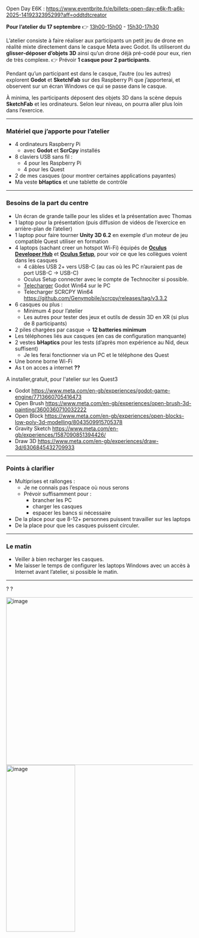 Open Day E6K : https://www.eventbrite.fr/e/billets-open-day-e6k-ft-a6k-2025-1419232395299?aff=oddtdtcreator

**Pour l’atelier du 17 septembre**
👉  [13h00-15h00](https://technocite.be/activities/open-daypanorama-des-technologies-immersives-xr13h00-15h00) - [15h30-17h30](https://technocite.be/activities/open-daypanorama-des-technologies-immersives-xr15h30-17h30)

L’atelier consiste à faire réaliser aux participants un petit jeu de drone en réalité mixte directement dans le casque Meta avec Godot.
Ils utiliseront du **glisser-déposer d’objets 3D** ainsi qu’un drone déjà pré-codé pour eux, rien de très complexe.
👉 Prévoir **1 casque pour 2 participants**.

Pendant qu’un participant est dans le casque, l’autre (ou les autres) explorent **Godot** et **SketchFab** sur des Raspberry Pi que j’apporterai, et observent sur un écran Windows ce qui se passe dans le casque.

À minima, les participants déposent des objets 3D dans la scène depuis **SketchFab** et les ordinateurs. Selon leur niveau, on pourra aller plus loin dans l’exercice.

---

### Matériel que j’apporte pour l’atelier

* 4 ordinateurs Raspberry Pi
  * avec **Godot** et **ScrCpy** installés
* 8 claviers USB sans fil :
  * 4 pour les Raspberry Pi
  * 4 pour les Quest
* 2 de mes casques (pour montrer certaines applications payantes)
* Ma veste **bHaptics** et une tablette de contrôle

---

### Besoins de la part du centre

* Un écran de grande taille pour les slides et la présentation avec Thomas
* 1 laptop pour la présentation (puis diffusion de vidéos de l’exercice en arrière-plan de l’atelier)
* 1 laptop pour faire tourner **Unity 3D 6.2** en exemple d’un moteur de jeu compatible Quest utiliser en formation
* 4 laptops (sachant creer un hotspot Wi-Fi) équipés de [**Oculus Developer Hub**](https://developers.meta.com/horizon/downloads/package/oculus-developer-hub-win) et [**Oculus Setup**](https://www.meta.com/be/en/quest/setup/?srsltid=AfmBOoo1HIa-u0cZmtkyc82DHmzmdILVMQjV7JRtRebUJHcmqJnt4ooI), pour voir ce que les collègues voient dans les casques
  * 4 câbles USB 2+ vers USB-C (au cas où les PC n’auraient pas de port USB-C → USB-C)
  * Oculus Setup connecter avec le compte de Technociter si possible.
  * [Telecharger](https://godotengine.org/download/windows) Godot Win64 sur le PC
  * Telecharger SCRCPY Win64 https://github.com/Genymobile/scrcpy/releases/tag/v3.3.2 
* 6 casques ou plus :
  * Minimum 4 pour l’atelier
  * Les autres pour tester des jeux et outils de dessin 3D en XR (si plus de 8 participants)
* 2 piles chargées par casque → **12 batteries minimum**
* Les téléphones liés aux casques (en cas de configuration manquante)
* 2 vestes **bHaptics** pour les tests (d’après mon expérience au Nid, deux suffisent)
  * Je les ferai fonctionner via un PC et le téléphone des Quest
* Une bonne borne Wi-Fi
* As t on acces a internet **??**

A installer,gratuit, pour l'atelier sur les Quest3
- Godot https://www.meta.com/en-gb/experiences/godot-game-engine/7713660705416473
- Open Brush https://www.meta.com/en-gb/experiences/open-brush-3d-painting/3600360710032222
- Open Block https://www.meta.com/en-gb/experiences/open-blocks-low-poly-3d-modelling/8043509915705378
- Gravity Sketch https://www.meta.com/en-gb/experiences/1587090851394426/
- Draw 3D https://www.meta.com/en-gb/experiences/draw-3d/6306845432709933

---

### Points à clarifier

* Multiprises et rallonges :
  * Je ne connais pas l’espace où nous serons
  * Prévoir suffisamment pour :
    * brancher les PC
    * charger les casques
    * espacer les bancs si nécessaire
* De la place pour que 8-12+ personnes puissent travailler sur les laptops
* De la place pour que les casques puissent circuler.  

----------

### Le matin

* Veiller à bien recharger les casques.
* Me laisser le temps de configurer les laptops Windows avec un accès à Internet avant l’atelier, si possible le matin.


___________

? ?

<img width="1211" height="452" alt="image" src="https://github.com/user-attachments/assets/d3376a66-21bf-4bfd-856b-e4ff7d71df07" />
<img width="186" height="449" alt="image" src="https://github.com/user-attachments/assets/23fe0b17-024f-4736-abb0-db46c99b5562" />


